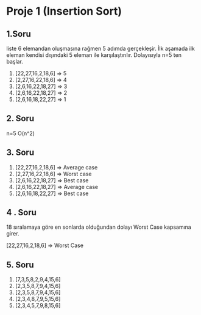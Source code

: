 # Proje 1 (Insertion Sort)



## 1.Soru

liste 6 elemandan oluşmasına rağmen 5 adımda gerçekleşir. İlk aşamada ilk eleman kendisi dışındaki 5 eleman ile karşılaştırılır. Dolayısıyla n=5 ten başlar.

1. [22,27,16,2,18,6]  => 5
2. [2,27,16,22,18,6]  => 4
3. [2,6,16,22,18,27]  => 3
4. [2,6,16,22,18,27]  => 2
5. [2,6,16,18,22,27]  => 1


## 2. Soru

n=5
O(n^2)

## 3. Soru

1. [22,27,16,2,18,6]  => Average case
2. [2,27,16,22,18,6]  => Worst case
3. [2,6,16,22,18,27]  => Best case
4. [2,6,16,22,18,27]  => Average case
5. [2,6,16,18,22,27]  => Best case

## 4 . Soru

18 sıralamaya göre en sonlarda olduğundan dolayı Worst Case kapsamına girer.

[22,27,16,2,18,6] => Worst Case 

## 5. Soru

1. [7,3,5,8,2,9,4,15,6]
2. [2,3,5,8,7,9,4,15,6]
3. [2,3,5,8,7,9,4,15,6]
4. [2,3,4,8,7,9,5,15,6]
5. [2,3,4,5,7,9,8,15,6]





